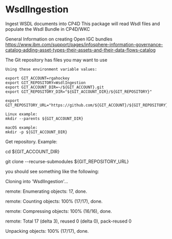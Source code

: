 # WsdlIngestion
Ingest WSDL documents into CP4D
This package will read Wsdl files and populate the Wsdl Bundle in CP4D/WKC

General Information on creating Open IGC bundles
https://www.ibm.com/support/pages/infosphere-information-governance-catalog-adding-asset-types-their-assets-and-their-data-flows-catalog

The Git repository has files you may want to use

    Using these environment variable values:

    export GIT_ACCOUNT=rgahockey
    export GIT_REPOSITORY=WsdlIngestion
    export GIT_ACCOUNT_DIR=~/${GIT_ACCOUNT}.git
    export GIT_REPOSITORY_DIR="${GIT_ACCOUNT_DIR}/${GIT_REPOSITORY}"
    
    export GIT_REPOSITORY_URL="https://github.com/${GIT_ACCOUNT}/${GIT_REPOSITORY}.git"
    
    Linux example: 
    mkdir --parents ${GIT_ACCOUNT_DIR}
    
    macOS example:
    mkdir -p ${GIT_ACCOUNT_DIR}
    
    

Get repository. Example:

  cd  ${GIT_ACCOUNT_DIR}
  
  git clone  --recurse-submodules ${GIT_REPOSITORY_URL}
  
  you should see something like the following:
  
Cloning into 'WsdlIngestion'...

remote: Enumerating objects: 17, done.

remote: Counting objects: 100% (17/17), done.

remote: Compressing objects: 100% (16/16), done.

remote: Total 17 (delta 3), reused 0 (delta 0), pack-reused 0

Unpacking objects: 100% (17/17), done.
